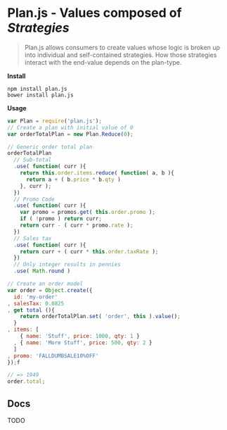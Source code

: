 # Plan.js - Values composed of _Strategies_

> Plan.js allows consumers to create values whose logic is broken up into individual and self-contained strategies. How those strategies interact with the end-value depends on the plan-type.

__Install__

```
npm install plan.js
bower install plan.js
```

__Usage__

```javascript
var Plan = require('plan.js');
// Create a plan with initial value of 0
var orderTotalPlan = new Plan.Reduce(0);

// Generic order total plan
orderTotalPlan
  // Sub-total
  .use( function( curr ){
    return this.order.items.reduce( function( a, b ){
      return a + ( b.price * b.qty )
    }, curr );
  })
  // Promo Code
  .use( function( curr ){
    var promo = promos.get( this.order.promo );
    if ( !promo ) return curr;
    return curr - ( curr * promo.rate );
  })
  // Sales tax
  .use( function( curr ){
    return curr + ( curr * this.order.taxRate );
  })
  // Only integer results in pennies
  .use( Math.round )

// Create an order model
var order = Object.create({
  id: 'my-order'
, salesTax: 0.0825
, get total (){
    return orderTotalPlan.set( 'order', this ).value();
  }
, items: [
    { name: 'Stuff', price: 1000, qty: 1 }
  , { name: 'More Stuff', price: 500, qty: 2 }
  ]
, promo: 'FALLDUMBSALE10%OFF'
});f

// => 1949
order.total;
```

## Docs

TODO
